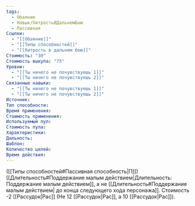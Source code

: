 ```yaml
---
tags:
  - Обаяние
  - Навык/ХитростьВДальнемБою
  - Пассивная
Ссылки:
  - "[[Обаяние]]"
  - "[[Типы способностей]]"
  - "[[Хитрость в дальнем бою]]"
Стоимость: "30"
Стоимость выкупа: "75"
Уровни:
  - "[[Ты ничего не почувствуешь 1]]"
  - "[[Ты ничего не почувствуешь 2]]"
Связанные навыки:
  - "[[Ты ничего не почувствуешь 1]]"
  - "[[Ты ничего не почувствуешь 2]]"
Источник:
Тип способности:
Время применения:
Стоимость применения:
Используемый пул:
Стоимость пула:
Характеристики:
Дальность:
Шаблон:
Количество целей:
Время действия:
---
```

([[Типы способностей#Пассивная способность|П]]) [[Длительность#Поддержание малым действием|Длительность: Поддержание малым действием]], а не [[Длительность#Поддержание малым действием| до конца следующего хода персонажа]].
Стоимость -2 [[Рассудок|Рас]] (Не 12 [[Рассудок|Рас]], а 10 [[Рассудок|Рас]]).